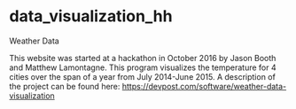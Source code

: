 # data_visualization_hh
Weather Data

This website was started at a hackathon in October 2016 by Jason Booth and Matthew Lamontagne.
This program visualizes the temperature for 4 cities over the span of a year from July 2014-June 2015.
A description of the project can be found here:
https://devpost.com/software/weather-data-visualization
